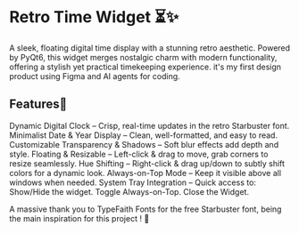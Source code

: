 # Retro Time Widget ⏳✨
A sleek, floating digital time display with a stunning retro aesthetic. Powered by PyQt6, this widget merges nostalgic charm with modern functionality, offering a stylish yet practical timekeeping experience.
it's my first design product using Figma and AI agents for coding.

## Features🌟 
Dynamic Digital Clock – Crisp, real-time updates in the retro Starbuster font.
Minimalist Date & Year Display – Clean, well-formatted, and easy to read.
Customizable Transparency & Shadows – Soft blur effects add depth and style.
Floating & Resizable – Left-click & drag to move, grab corners to resize seamlessly.
Hue Shifting – Right-click & drag up/down to subtly shift colors for a dynamic look.
Always-on-Top Mode – Keep it visible above all windows when needed.
System Tray Integration – Quick access to:
Show/Hide the widget.
Toggle Always-on-Top.
Close the Widget.

A massive thank you to TypeFaith Fonts for the free Starbuster font, being the main inspiration for this project ! 🚀
